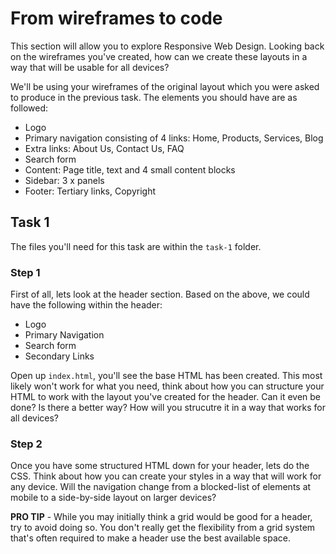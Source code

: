 # From wireframes to code
This section will allow you to explore Responsive Web Design. Looking back on the wireframes you've created, how can we create these layouts in a way that will be usable for all devices?

We'll be using your wireframes of the original layout which you were asked to produce in the previous task. The elements you should have are as followed:
- Logo
- Primary navigation consisting of 4 links: Home, Products, Services, Blog
- Extra links: About Us, Contact Us, FAQ
- Search form
- Content: Page title, text and 4 small content blocks
- Sidebar: 3 x panels
- Footer: Tertiary links, Copyright

## Task 1
The files you'll need for this task are within the `task-1` folder.

### Step 1
First of all, lets look at the header section. Based on the above, we could have the following within the header:
- Logo
- Primary Navigation
- Search form
- Secondary Links

Open up `index.html`, you'll see the base HTML has been created. This most likely won't work for what you need, think about how you can structure your HTML to work with the layout you've created for the header. Can it even be done? Is there a better way? How will you strucutre it in a way that works for all devices?

### Step 2
Once you have some structured HTML down for your header, lets do the CSS. Think about how you can create your styles in a way that will work for any device. Will the navigation change from a blocked-list of elements at mobile to a side-by-side layout on larger devices?

**PRO TIP** - While you may initially think a grid would be good for a header, try to avoid doing so. You don't really get the flexibility from a grid system that's often required to make a header use the best available space.